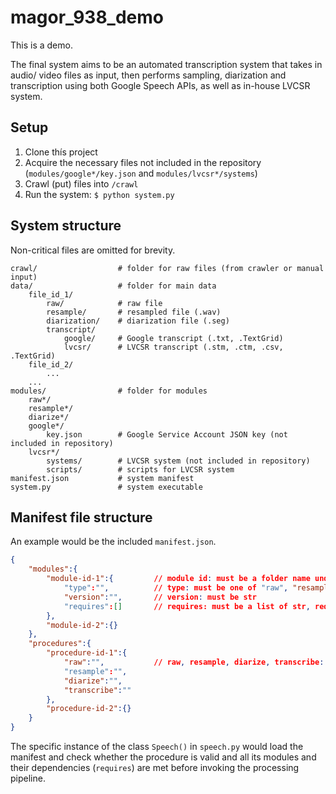 # magor_938_demo

This is a demo.

The final system aims to be an automated transcription system that takes in audio/ video files as input, then performs sampling, diarization and transcription using both Google Speech APIs, as well as in-house LVCSR system.

## Setup

1. Clone thís project
1. Acquire the necessary files not included in the repository (`modules/google*/key.json` and `modules/lvcsr*/systems`)
1. Crawl (put) files into `/crawl`
1. Run the system: `$ python system.py`

## System structure

Non-critical files are omitted for brevity.

```
crawl/                  # folder for raw files (from crawler or manual input)
data/                   # folder for main data 
    file_id_1/
        raw/            # raw file
        resample/       # resampled file (.wav)
        diarization/    # diarization file (.seg)
        transcript/
            google/     # Google transcript (.txt, .TextGrid)
            lvcsr/      # LVCSR transcript (.stm, .ctm, .csv, .TextGrid)
    file_id_2/
        ...
    ...
modules/                # folder for modules
    raw*/               
    resample*/          
    diarize*/           
    google*/
        key.json        # Google Service Account JSON key (not included in repository)
    lvcsr*/
        systems/        # LVCSR system (not included in repository)
        scripts/        # scripts for LVCSR system
manifest.json           # system manifest
system.py               # system executable
```

## Manifest file structure

An example would be the included `manifest.json`.

```json
{
    "modules":{
        "module-id-1":{         // module id: must be a folder name under modules/
            "type":"",          // type: must be one of "raw", "resample", "diarize", "transcribe"
            "version":"",       // version: must be str
            "requires":[]       // requires: must be a list of str, required files/ folders under modules/module-id
        },
        "module-id-2":{}
    },
    "procedures":{
        "procedure-id-1":{
            "raw":"",           // raw, resample, diarize, transcribe: must be a valid module-id
            "resample":"",
            "diarize":"",
            "transcribe":""
        },
        "procedure-id-2":{}
    }
}
```

The specific instance of the class `Speech()` in `speech.py` would load the manifest and check whether the procedure is valid and all its modules and their dependencies (`requires`) are met before invoking the processing pipeline.
